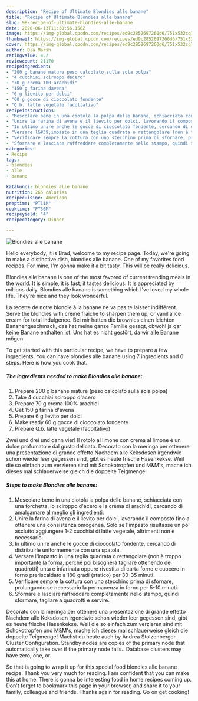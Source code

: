 ```yaml
---
description: "Recipe of Ultimate Blondies alle banane"
title: "Recipe of Ultimate Blondies alle banane"
slug: 98-recipe-of-ultimate-blondies-alle-banane
date: 2020-06-13T11:30:56.156Z
image: https://img-global.cpcdn.com/recipes/ed9c2852697260d6/751x532cq70/blondies-alle-banane-recipe-main-photo.jpg
thumbnail: https://img-global.cpcdn.com/recipes/ed9c2852697260d6/751x532cq70/blondies-alle-banane-recipe-main-photo.jpg
cover: https://img-global.cpcdn.com/recipes/ed9c2852697260d6/751x532cq70/blondies-alle-banane-recipe-main-photo.jpg
author: Ola Marsh
ratingvalue: 4.2
reviewcount: 21170
recipeingredient:
- "200 g banane mature peso calcolato sulla sola polpa"
- "4 cucchiai sciroppo dacero"
- "70 g crema 100 arachidi"
- "150 g farina davena"
- "6 g lievito per dolci"
- "60 g gocce di cioccolato fondente"
- "Q.b. latte vegetale facoltativo"
recipeinstructions:
- "Mescolare bene in una ciotola la polpa delle banane, schiacciata con una forchetta, lo sciroppo d&#39;acero e la crema di arachidi, cercando di amalgamare al meglio gli ingredienti."
- "Unire la farina di avena e il lievito per dolci, lavorando il composto fino a ottenere una consistenza omogenea. Solo se l&#39;impasto risultasse un po&#39; asciutto aggiungere 1-2 cucchiai di latte vegetale, altrimenti non è necessario."
- "In ultimo unire anche le gocce di cioccolato fondente, cercando di distribuirle uniformemente con una spatola."
- "Versare l&#39;impasto in una teglia quadrata o rettangolare (non è troppo importante la forma, perché poi bisognerà tagliare ottenendo dei quadrotti) unta e infarinata oppure rivestita di carta forno e cuocere in forno preriscaldato a 180 gradi (statico) per 30-35 minuti."
- "Verificare sempre la cottura con uno stecchino prima di sfornare, prolungando se necessario la permanenza in forno per 5-10 minuti."
- "Sfornare e lasciare raffreddare completamente nello stampo, quindi sformare, tagliare a quadrotti e servire."
categories:
- Recipe
tags:
- blondies
- alle
- banane

katakunci: blondies alle banane 
nutrition: 265 calories
recipecuisine: American
preptime: "PT11M"
cooktime: "PT36M"
recipeyield: "4"
recipecategory: Dinner

---
```



![Blondies alle banane](https://img-global.cpcdn.com/recipes/ed9c2852697260d6/751x532cq70/blondies-alle-banane-recipe-main-photo.jpg)

Hello everybody, it is Brad, welcome to my recipe page. Today, we're going to make a distinctive dish, blondies alle banane. One of my favorites food recipes. For mine, I'm gonna make it a bit tasty. This will be really delicious.

Blondies alle banane is one of the most favored of current trending meals in the world. It is simple, it is fast, it tastes delicious. It is appreciated by millions daily. Blondies alle banane is something which I've loved my whole life. They're nice and they look wonderful.

La recette de notre blondie à la banane ne va pas te laisser indifférent. Serve the blondies with crème fraîche to sharpen them up, or vanilla ice cream for total indulgence. Bei mir hatten die brownies einen leichten Bananengeschmack, das hat meine ganze Familie gesagt, obwohl ja gar keine Banane enthalten ist. Uns hat es nicht gestört, da wir alle Banane mögen.


To get started with this particular recipe, we have to prepare a few ingredients. You can have blondies alle banane using 7 ingredients and 6 steps. Here is how you cook that.

<!--inarticleads1-->

##### The ingredients needed to make Blondies alle banane:

1. Prepare 200 g banane mature (peso calcolato sulla sola polpa)
1. Take 4 cucchiai sciroppo d&#39;acero
1. Prepare 70 g crema 100% arachidi
1. Get 150 g farina d&#39;avena
1. Prepare 6 g lievito per dolci
1. Make ready 60 g gocce di cioccolato fondente
1. Prepare Q.b. latte vegetale (facoltativo)


Zwei und drei und dann vier! Il rotolo al limone con crema al limone è un dolce profumato e dal gusto delicato. Decorato con la meringa per ottenere una presentazione di grande effetto Nachdem alle Keksdosen irgendwie schon wieder leer gegessen sind, gibt es heute frische Hasenkekse. Weil die so einfach zum verzieren sind mit Schokotropfen und M&amp;M&#39;s, mache ich dieses mal schlauerweise gleich die doppelte Teigmenge! 

<!--inarticleads2-->

##### Steps to make Blondies alle banane:

1. Mescolare bene in una ciotola la polpa delle banane, schiacciata con una forchetta, lo sciroppo d&#39;acero e la crema di arachidi, cercando di amalgamare al meglio gli ingredienti.
1. Unire la farina di avena e il lievito per dolci, lavorando il composto fino a ottenere una consistenza omogenea. Solo se l&#39;impasto risultasse un po&#39; asciutto aggiungere 1-2 cucchiai di latte vegetale, altrimenti non è necessario.
1. In ultimo unire anche le gocce di cioccolato fondente, cercando di distribuirle uniformemente con una spatola.
1. Versare l&#39;impasto in una teglia quadrata o rettangolare (non è troppo importante la forma, perché poi bisognerà tagliare ottenendo dei quadrotti) unta e infarinata oppure rivestita di carta forno e cuocere in forno preriscaldato a 180 gradi (statico) per 30-35 minuti.
1. Verificare sempre la cottura con uno stecchino prima di sfornare, prolungando se necessario la permanenza in forno per 5-10 minuti.
1. Sfornare e lasciare raffreddare completamente nello stampo, quindi sformare, tagliare a quadrotti e servire.


Decorato con la meringa per ottenere una presentazione di grande effetto Nachdem alle Keksdosen irgendwie schon wieder leer gegessen sind, gibt es heute frische Hasenkekse. Weil die so einfach zum verzieren sind mit Schokotropfen und M&amp;M&#39;s, mache ich dieses mal schlauerweise gleich die doppelte Teigmenge! Machst du heute auch by Andrea Stolzenberger Cluster Configuration. Standby nodes are copies of the primary node that automatically take over if the primary node fails.. Database clusters may have zero, one, or. 

So that is going to wrap it up for this special food blondies alle banane recipe. Thank you very much for reading. I am confident that you can make this at home. There is gonna be interesting food in home recipes coming up. Don't forget to bookmark this page in your browser, and share it to your family, colleague and friends. Thanks again for reading. Go on get cooking!

